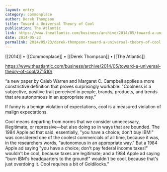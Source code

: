 ```yaml
---
layout: entry
category: commonplace
author: Derek Thompson
title: Toward a Universal Theory of Cool
publication: The Atlantic
link: https://www.theatlantic.com/business/archive/2014/05/toward-a-universal-theory-of-cool/371510/
date: 2014-05-23
permalink: 2014/05/23/derek-thompson-toward-a-universal-theory-of-cool
---
```


[[2014]] • [[Commonplace]] • [[Derek Thompson]] • [[The Atlantic]]

https://www.theatlantic.com/business/archive/2014/05/toward-a-universal-theory-of-cool/371510/

“a new paper by Caleb Warren and Margaret C. Campbell applies a more constrictive definition that proves surprisingly workable: "Coolness is a subjective, positive trait perceived in people, brands, products, and trends that are autonomous in an appropriate way.”

If funny is a benign violation of expectations, cool is a measured violation of malign expectations.

Cool means departing from norms that we consider unnecessary, illegitimate, or repressive—but also doing so in ways that are bounded. The 1984 Apple ad that said, essentially, "you have a choice; don't buy IBM!" was considered one of the coolest commercials of all time, because it was, in the researchers words, "autonomous in an appropriate way." But a 1984 Apple ad saying "you have a choice; don't pay federal income taxes!" wouldn't be cool, because taxes are legitimate; and a 1984 Apple ad saying "burn IBM's headquarters to the ground!" wouldn't be cool, because that's just overdoing it. Cool requires a bit of Goldilocks.”